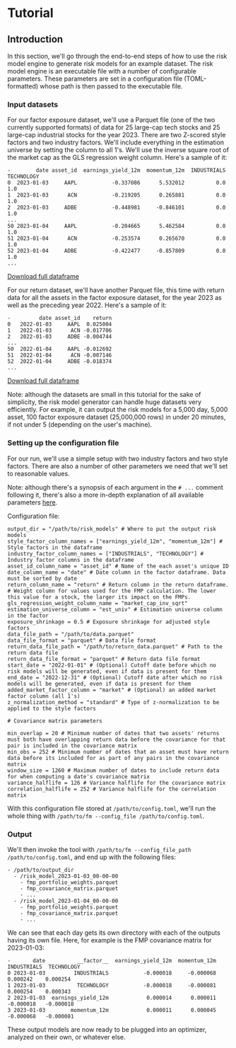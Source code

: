 # Tutorial

## Introduction

In this section, we'll go through the end-to-end steps of how to use the risk model engine to generate risk
models for an example dataset.
The risk model engine is an executable file with a number of configurable parameters. These parameters are
set in a configuration file (TOML-formatted) whose path is then passed to the executable file.

### Input datasets

For our factor exposure dataset, we'll use a Parquet file (one of the two currently supported formats)
of data for 25 large-cap tech stocks and 25 large-cap industrial stocks for the year 2023. There are two
Z-scored style factors and two industry factors. We'll include everything in the
estimation universe by setting the column to all 1's. We'll use the inverse square root of the market cap
as the GLS regression weight column. Here's a sample of it:

```Generic
-        date asset_id  earnings_yield_12m  momentum_12m  INDUSTRIALS  TECHNOLOGY
0  2023-01-03     AAPL           -0.337086      5.532012          0.0         1.0
1  2023-01-03      ACN           -0.219205      0.265881          0.0         1.0
2  2023-01-03     ADBE           -0.448981     -0.846101          0.0         1.0
...
50 2023-01-04     AAPL           -0.204665      5.462584          0.0         1.0
51 2023-01-04      ACN           -0.253574      0.265670          0.0         1.0
52 2023-01-04     ADBE           -0.422477     -0.857809          0.0         1.0
...
```
[Download full dataframe](https://fm-public-files.s3.amazonaws.com/data.parquet)

For our return dataset, we'll have another Parquet file, this time with return data for all the assets in the factor exposure dataset, for the year 2023 as well as the preceding year 2022. Here's a sample of it:

```Generic
-         date asset_id    return
0   2022-01-03     AAPL  0.025004
1   2022-01-03      ACN -0.017706
2   2022-01-03     ADBE -0.004744
...
50  2022-01-04     AAPL -0.012692
51  2022-01-04      ACN -0.007146
52  2022-01-04     ADBE -0.018374
...
```

[Download full dataframe](https://fm-public-files.s3.amazonaws.com/return_data.parquet)

Note: although the datasets are small in this tutorial for the sake of simplicity, the risk model generator can handle huge datasets very efficiently.
For example, it can output the risk models for a 5,000 day, 5,000 asset, 100 factor exposure dataset (25,000,000 rows)
in under 20 minutes, if not under 5 (depending on the user's machine).

### Setting up the configuration file

For our run, we'll use a simple setup with two industry factors and two style factors.
There are also a number of other parameters we need that we'll set to reasonable values.


Note: although there's a synopsis of each argument in the `# ...` comment following it, there's also a more in-depth explanation of all available
parameters [here](Api-documentation.md).

Configuration file:
```Generic
output_dir = "/path/to/risk_models" # Where to put the output risk models
style_factor_column_names = ["earnings_yield_12m", "momentum_12m"] # Style factors in the dataframe
industry_factor_column_names = ["INDUSTRIALS", "TECHNOLOGY"] # Industry factor columns in the dataframe
asset_id_column_name = "asset_id" # Name of the each asset's unique ID
date_column_name = "date" # Date column in the factor dataframe. Data must be sorted by date
return_column_name = "return" # Return column in the return dataframe.
# Weight column for values used for the FMP calculation. The lower this value for a stock, the larger its impact on the FMPs.
gls_regression_weight_column_name = "market_cap_inv_sqrt" 
estimation_universe_column = "est_univ" # Estimation universe column in the factor
exposure_shrinkage = 0.5 # Exposure shrinkage for adjusted style factors
data_file_path = "/path/to/data.parquet"
data_file_format = "parquet" # Data file format
return_data_file_path = "/path/to/return_data.parquet" # Path to the return data file
return_data_file_format = "parquet" # Return data file format
start_date = "2022-01-01" # (Optional) Cutoff date before which no risk models will be generated, even if data is present for them
end_date = "2022-12-31" # (Optional) Cutoff date after which no risk models will be generated, even if data is present for them
added_market_factor_column = "market" # (Optional) an added market factor column (all 1's)
z_normalization_method = "standard" # Type of z-normalization to be applied to the style factors

# Covariance matrix parameters

min_overlap = 20 # Minimum number of dates that two assets' returns must both have overlapping return data before the covariance for that pair is included in the covariance matrix
min_obs = 252 # Minimum number of dates that an asset must have return data before its included for as part of any pairs in the covariance matrix
window_size = 1260 # Maximum number of dates to include return data for when computing a date's covariance matrix
variance_halflife = 126 # Variance halflife for the covariance matrix
correlation_halflife = 252 # Variance halflife for the correlation matrix
```

With this configuration file stored at `/path/to/config.toml`, we'll run the whole thing with `/path/to/fm --config_file /path/to/config.toml`.

### Output

We'll then invoke the tool with `/path/to/fm --config_file_path /path/to/config.toml`, and end up with the following files:
```Generic
- /path/to/output_dir
  - /risk_model_2023-01-03_00-00-00
    - fmp_portfolio_weights.parquet
    - fmp_covariance_matrix.parquet
    - ...
  - /risk_model_2023-01-04_00-00-00
    - fmp_portfolio_weights.parquet
    - fmp_covariance_matrix.parquet
    - ...
```



We can see that each day gets its own directory with each of the outputs having its own file. Here, for example is the FMP covariance matrix
for 2023-01-03:

```Generic
-       date          __factor__  earnings_yield_12m  momentum_12m  INDUSTRIALS  TECHNOLOGY
0 2023-01-03         INDUSTRIALS           -0.000018     -0.000068     0.000242    0.000254
1 2023-01-03          TECHNOLOGY           -0.000018     -0.000081     0.000254    0.000343
2 2023-01-03  earnings_yield_12m            0.000014      0.000011    -0.000018   -0.000018
3 2023-01-03        momentum_12m            0.000011      0.000045    -0.000068   -0.000081
```

These output models are now ready to be plugged into an optimizer, analyzed on their own, or whatever else.